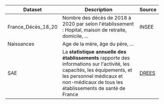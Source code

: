 | Dataset | Description | Source |
| -------- | -------- | -------- | 
| France_Décès_18_20     | Nombre des décès de 2018 à 2020 par selon l'établissement : Hopital, maison de retraite, domicile, ...|INSEE  |
| Naissances    | Age de la mère, âge du père, ... |  |
| SAE     | La **statistique annuelle des établissements** rapporte des informations sur l'activité, les capacités, les équipements, et les personnel médicaux et non-médicaux de tous les établissements de santé de France  | [DREES](https://drees.solidarites-sante.gouv.fr/sources-outils-et-enquetes/00-la-statistique-annuelle-des-etablissements-sae) |

